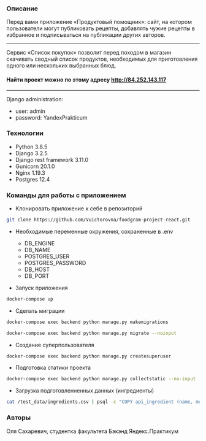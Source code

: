 ### Описание
Перед вами приложение «Продуктовый помощник»: сайт, на котором пользователи могут публиковать рецепты, добавлять чужие рецепты в избранное и подписываться на публикации других авторов.
***
Сервис «Список покупок» позволит перед походом в магазин скачивать сводный список продуктов, необходимых для приготовления одного или нескольких выбранных блюд.

#### Найти проект можно по этому адресу http://84.252.143.117
***
Django administration:
* user: admin
* password: YandexPrakticum

### Технологии
* Python 3.8.5
* Django 3.2.5
* Django rest framework 3.11.0
* Gunicorn 20.1.0
* Nginx 1.19.3
* Postgres 12.4

### Команды для работы с приложением
-  Клонировать приложение к себе в репозиторий
```bash
git clone https://github.com/Vuictorovna/foodgram-project-react.git
```
- Необходимые переменные окружения, сохраненные в .env
    - DB_ENGINE
    - DB_NAME
    - POSTGRES_USER
    - POSTGRES_PASSWORD
    - DB_HOST
    - DB_PORT

- Запуск приложения
```bash
docker-compose up
```
- Сделать миграции
```bash
docker-compose exec backend python manage.py makemigrations

docker-compose exec backend python manage.py migrate --noinput
```
- Создание суперпользователя
```bash
docker-compose exec backend python manage.py createsuperuser
```
- Подготовка статики проекта
```bash
docker-compose exec backend python manage.py collectstatic --no-input
```
- Загрузка подготовленненных данных (ингредиенты)
```bash
cat /test_data/ingredients.csv | psql -c "COPY api_ingredient (name, measurement_unit) FROM STDIN WITH (FORMAT CSV, HEADER TRUE);"
```
### Авторы
Оля Сахаревич, студентка факультета Бэкэнд Яндекс.Практикум

